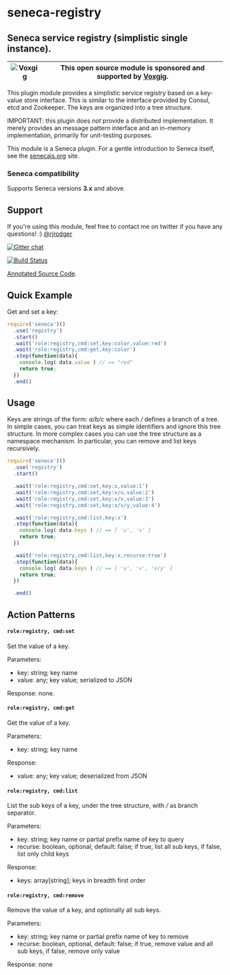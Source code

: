 # seneca-registry

## Seneca service registry (simplistic single instance).

| ![Voxgig](https://www.voxgig.com/res/img/vgt01r.png) | This open source module is sponsored and supported by [Voxgig](https://www.voxgig.com). |
|---|---|

This plugin module provides a simplistic service registry based on a
key-value store interface. This is similar to the interface provided
by Consul, etcd and Zookeeper.  The keys are organized into a tree
structure.

IMPORTANT: this plugin does *not* provide a distributed
implementation. It merely provides an message pattern interface and an
in-memory implementation, primarily for unit-testing purposes.

This module is a Seneca plugin. For a gentle introduction to Seneca
itself, see the [senecajs.org](http://senecajs.org) site.

### Seneca compatibility

Supports Seneca versions **3.x** and above.

## Support

If you're using this module, feel free to contact me on twitter if you
have any questions! :) [@rjrodger](http://twitter.com/rjrodger)

[![Gitter chat](https://badges.gitter.im/rjrodger/seneca-registry.png)](https://gitter.im/rjrodger/seneca-registry)

[![Build Status](https://travis-ci.org/rjrodger/seneca-registry.png?branch=master)](https://travis-ci.org/rjrodger/seneca-registry)

[Annotated Source Code](http://senecajs.github.io/seneca-registry/doc/registry.html).



## Quick Example

Get and set a key:

```js
require('seneca')()
  .use('registry')
  .start()
  .wait('role:registry,cmd:set,key:color,value:red')
  .wait('role:registry,cmd:get,key:color')
  .step(function(data){
    console.log( data.value ) // == "red"
    return true;
  })
  .end()
```


## Usage

Keys are strings of the form: _a/b/c_ where each _/_ defines a branch
of a tree. In simple cases, you can treat keys as simple identifiers
and ignore this tree structure. In more complex cases you can use the
tree structure as a namespace mechanism. In particular, you can remove
and list keys recursively.


```js
require('seneca')()
  .use('registry')
  .start()

  .wait('role:registry,cmd:set,key:x,value:1')
  .wait('role:registry,cmd:set,key:x/u,value:2')
  .wait('role:registry,cmd:set,key:x/v,value:3')
  .wait('role:registry,cmd:set,key:x/v/y,value:4')

  .wait('role:registry,cmd:list,key:x')
  .step(function(data){
    console.log( data.keys ) // == [ 'u', 'v' ]
    return true;
  })

  .wait('role:registry,cmd:list,key:x,recurse:true')
  .step(function(data){
    console.log( data.keys ) // == [ 'u', 'v', 'v/y' ]
    return true;
  })

  .end()
```

## Action Patterns


#### `role:registry, cmd:set`

Set the value of a key.

Parameters:

   * key:   string; key name
   * value: any; key value; serialized to JSON

Response: none.


#### `role:registry, cmd:get`

Get the value of a key.

Parameters:

   * key:   string; key name

Response:

   * value: any; key value; deserialized from JSON


#### `role:registry, cmd:list`

List the sub keys of a key, under the tree structure, with _/_ as branch separator.

Parameters:

   * key:     string; key name or partial prefix name of key to query
   * recurse:  boolean, optional, default: false; if true, list all sub keys, if false, list only child keys

Response:

   * keys: array[string]; keys in breadth first order


#### `role:registry, cmd:remove`

Remove the value of a key, and optionally all sub keys.

Parameters:

   * key:     string; key name or partial prefix name of key to remove
   * recurse:  boolean, optional, default: false; if true, remove value and all sub keys, if false, remove only value

Response: none
